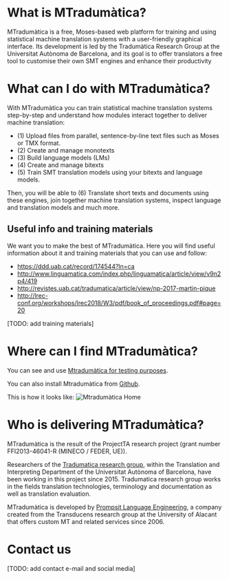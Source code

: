 # What is MTradumàtica?
MTradumàtica is a free, Moses-based web platform for training and using statistical machine translation systems with a user-friendly graphical interface. Its development is led by the Tradumàtica Research Group at the Universitat Autònoma de Barcelona, and its goal is to offer translators a free tool to customise their own SMT engines and enhance their productivity

# What can I do with MTradumàtica?
With MTradumàtica you can train statistical machine translation systems step-by-step and understand how modules interact together to deliver machine translation:

- (1) Upload files from  parallel, sentence-by-line text files such as Moses or TMX format.
- (2) Create and manage monotexts
- (3) Build language models (LMs)
- (4) Create and manage bitexts
- (5) Train SMT translation models using your bitexts and language models. 

Then, you will be able to (6) Translate short texts and documents using these engines, join together machine translation systems, inspect language and translation models and much more. 

## Useful info and training materials 

We want you to make the best of MTradumàtica. Here you will find useful information about it and training materials that you can use and follow: 

- https://ddd.uab.cat/record/174544?ln=ca
- http://www.linguamatica.com/index.php/linguamatica/article/view/v9n2p4/419
- http://revistes.uab.cat/tradumatica/article/view/np-2017-martin-pique
- http://lrec-conf.org/workshops/lrec2018/W3/pdf/book_of_proceedings.pdf#page=20


[TODO: add training materials]

# Where can I find MTradumàtica? 
You can see and use [Mtradumàtica for testing purposes](https://mtradumatica.uab.cat/).

You can also install Mtradumàtica from [Github](https://github.com/tradumatica/mtradumatica).

This is how it looks like:
![Mtradumàtica Home](https://github.com/tradumatica/tradumatica.github.io/raw/master/docs/mtradumatica-home.png)

# Who is delivering MTradumàtica?
MTradumàtica is the result of the ProjectTA research project (grant number FFI2013-46041-R (MINECO / FEDER, UE)).

Researchers of the [Tradumatica research group](http://grupsderecerca.uab.cat/tradumatica/en), within the Translation and Interpreting Department of the Universitat Autònoma of Barcelona, have been working in this project since 2015. Tradumatica research group works in the fields translation technologies, terminology and documentation as well as translation evaluation.

MTradumàtica is developed by [Prompsit Language Engineering](http://www.prompsit.com/home), a company created from the Transducens research group at the University of Alacant that offers custom MT and related services since 2006.

# Contact us

[TODO: add contact e-mail and social media]

